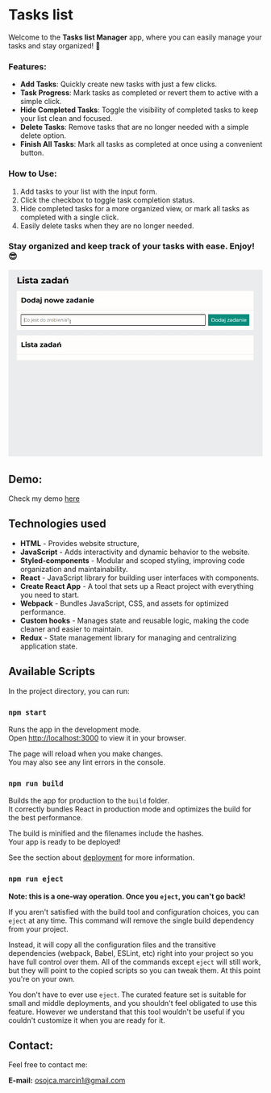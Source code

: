 # Tasks list

Welcome to the **Tasks list Manager** app, where you can easily manage your tasks and stay organized! 🚀

### Features:
- **Add Tasks**: Quickly create new tasks with just a few clicks.
- **Task Progress**: Mark tasks as completed or revert them to active with a simple click.
- **Hide Completed Tasks**: Toggle the visibility of completed tasks to keep your list clean and focused.
- **Delete Tasks**: Remove tasks that are no longer needed with a simple delete option.
- **Finish All Tasks**: Mark all tasks as completed at once using a convenient button.

### How to Use:
1. Add tasks to your list with the input form.
2. Click the checkbox to toggle task completion status.
3. Hide completed tasks for a more organized view, or mark all tasks as completed with a single click.
4. Easily delete tasks when they are no longer needed.

### Stay organized and keep track of your tasks with ease. Enjoy! 😎  

![taskslistGIF](./assets/tasksList.gif)


## Demo:
Check my demo [here](https://mikoli09.github.io/TasksList-with-React/)


## Technologies used
- **HTML** - Provides website structure,
- **JavaScript** - Adds interactivity and dynamic behavior to the website.
- **Styled-components** - Modular and scoped styling, improving code organization and maintainability.
- **React** - JavaScript library for building user interfaces with components.
- **Create React App** - A tool that sets up a React project with everything you need to start.
- **Webpack** - Bundles JavaScript, CSS, and assets for optimized performance.  
- **Custom hooks** - Manages state and reusable logic, making the code cleaner and easier to maintain.  
- **Redux** - State management library for managing and centralizing application state.


## Available Scripts

In the project directory, you can run:

### `npm start`

Runs the app in the development mode.\
Open [http://localhost:3000](http://localhost:3000) to view it in your browser.

The page will reload when you make changes.\
You may also see any lint errors in the console.

### `npm run build`

Builds the app for production to the `build` folder.\
It correctly bundles React in production mode and optimizes the build for the best performance.

The build is minified and the filenames include the hashes.\
Your app is ready to be deployed!

See the section about [deployment](https://facebook.github.io/create-react-app/docs/deployment) for more information.

### `npm run eject`

**Note: this is a one-way operation. Once you `eject`, you can't go back!**

If you aren't satisfied with the build tool and configuration choices, you can `eject` at any time. This command will remove the single build dependency from your project.

Instead, it will copy all the configuration files and the transitive dependencies (webpack, Babel, ESLint, etc) right into your project so you have full control over them. All of the commands except `eject` will still work, but they will point to the copied scripts so you can tweak them. At this point you're on your own.

You don't have to ever use `eject`. The curated feature set is suitable for small and middle deployments, and you shouldn't feel obligated to use this feature. However we understand that this tool wouldn't be useful if you couldn't customize it when you are ready for it.



## Contact:

Feel free to contact me: 

**E-mail:** [osojca.marcin1@gmail.com](mailto:osojca.marcin1@gmail.com)
